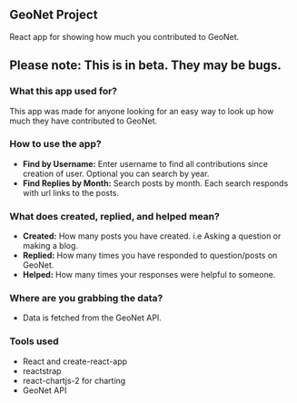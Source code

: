 ## GeoNet Project
React app for showing how much you contributed to GeoNet.

## Please note: This is in beta. They may be bugs. 

### What this app used for?
This app was made for anyone looking for an easy way to look up how much they have contributed to GeoNet. 

### How to use the app?
- <b>Find by Username:</b> Enter username to find all contributions since creation of user. Optional you can search by year. 
- <b>Find Replies by Month:</b> Search posts by month. Each search responds with url links to the posts.

### What does created, replied, and helped mean? 
- <b>Created:</b> How many posts you have created. i.e Asking a question or making a blog. 
- <b>Replied:</b> How many times you have responded to question/posts on GeoNet.
- <b>Helped:</b> How many times your responses were helpful to someone. 

### Where are you grabbing the data? 
- Data is fetched from the GeoNet API.

### Tools used
 - React and create-react-app
 - reactstrap
 - react-chartjs-2 for charting
 - GeoNet API

